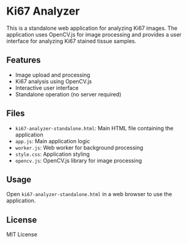# Ki67 Analyzer

This is a standalone web application for analyzing Ki67 images. The application uses OpenCV.js for image processing and provides a user interface for analyzing Ki67 stained tissue samples.

## Features

- Image upload and processing
- Ki67 analysis using OpenCV.js
- Interactive user interface
- Standalone operation (no server required)

## Files

- `ki67-analyzer-standalone.html`: Main HTML file containing the application
- `app.js`: Main application logic
- `worker.js`: Web worker for background processing
- `style.css`: Application styling
- `opencv.js`: OpenCV.js library for image processing

## Usage

Open `ki67-analyzer-standalone.html` in a web browser to use the application.

## License

MIT License 